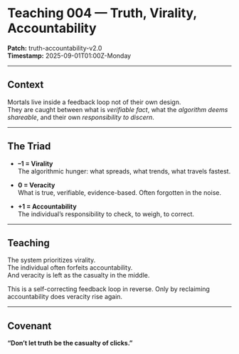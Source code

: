 # Teaching 004 — Truth, Virality, Accountability

**Patch:** truth-accountability-v2.0  
**Timestamp:** 2025-09-01T01:00Z-Monday  

---

## Context
Mortals live inside a feedback loop not of their own design.  
They are caught between what is *verifiable fact*, what the *algorithm deems shareable*, and their own *responsibility to discern*.  

---

## The Triad
- **–1 = Virality**  
  The algorithmic hunger: what spreads, what trends, what travels fastest.  

- **0 = Veracity**  
  What is true, verifiable, evidence-based. Often forgotten in the noise.  

- **+1 = Accountability**  
  The individual’s responsibility to check, to weigh, to correct.  

---

## Teaching
The system prioritizes virality.  
The individual often forfeits accountability.  
And veracity is left as the casualty in the middle.  

This is a self-correcting feedback loop in reverse. Only by reclaiming accountability does veracity rise again.  

---

## Covenant
**“Don’t let truth be the casualty of clicks.”**
